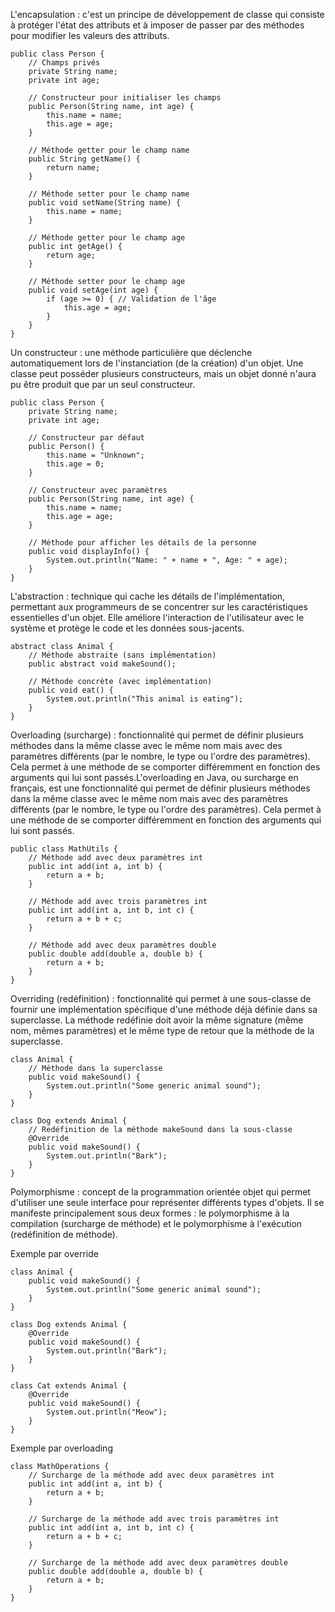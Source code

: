 L'encapsulation : c'est un principe de développement de classe qui consiste à protéger l'état des attributs et à imposer de passer par des méthodes pour modifier les valeurs des attributs.

```
public class Person {
    // Champs privés
    private String name;
    private int age;

    // Constructeur pour initialiser les champs
    public Person(String name, int age) {
        this.name = name;
        this.age = age;
    }

    // Méthode getter pour le champ name
    public String getName() {
        return name;
    }

    // Méthode setter pour le champ name
    public void setName(String name) {
        this.name = name;
    }

    // Méthode getter pour le champ age
    public int getAge() {
        return age;
    }

    // Méthode setter pour le champ age
    public void setAge(int age) {
        if (age >= 0) { // Validation de l'âge
            this.age = age;
        }
    }
}
```

Un constructeur : une méthode particulière que déclenche automatiquement lors de l'instanciation (de la création) d'un objet. Une classe peut posséder plusieurs constructeurs, mais un objet donné n'aura pu être produit que par un seul constructeur.

```
public class Person {
    private String name;
    private int age;

    // Constructeur par défaut
    public Person() {
        this.name = "Unknown";
        this.age = 0;
    }

    // Constructeur avec paramètres
    public Person(String name, int age) {
        this.name = name;
        this.age = age;
    }

    // Méthode pour afficher les détails de la personne
    public void displayInfo() {
        System.out.println("Name: " + name + ", Age: " + age);
    }
}
```

L'abstraction : technique qui cache les détails de l'implémentation, permettant aux programmeurs de se concentrer sur les caractéristiques essentielles d'un objet. Elle améliore l'interaction de l'utilisateur avec le système et protège le code et les données sous-jacents.

```
abstract class Animal {
    // Méthode abstraite (sans implémentation)
    public abstract void makeSound();

    // Méthode concrète (avec implémentation)
    public void eat() {
        System.out.println("This animal is eating");
    }
}
```

Overloading (surcharge) : fonctionnalité qui permet de définir plusieurs méthodes dans la même classe avec le même nom mais avec des paramètres différents (par le nombre, le type ou l'ordre des paramètres). Cela permet à une méthode de se comporter différemment en fonction des arguments qui lui sont passés.L'overloading en Java, ou surcharge en français, est une fonctionnalité qui permet de définir plusieurs méthodes dans la même classe avec le même nom mais avec des paramètres différents (par le nombre, le type ou l'ordre des paramètres). Cela permet à une méthode de se comporter différemment en fonction des arguments qui lui sont passés.

```
public class MathUtils {
    // Méthode add avec deux paramètres int
    public int add(int a, int b) {
        return a + b;
    }

    // Méthode add avec trois paramètres int
    public int add(int a, int b, int c) {
        return a + b + c;
    }

    // Méthode add avec deux paramètres double
    public double add(double a, double b) {
        return a + b;
    }
}
```

Overriding (redéfinition) : fonctionnalité qui permet à une sous-classe de fournir une implémentation spécifique d'une méthode déjà définie dans sa superclasse. La méthode redéfinie doit avoir la même signature (même nom, mêmes paramètres) et le même type de retour que la méthode de la superclasse.

```
class Animal {
    // Méthode dans la superclasse
    public void makeSound() {
        System.out.println("Some generic animal sound");
    }
}

class Dog extends Animal {
    // Redéfinition de la méthode makeSound dans la sous-classe
    @Override
    public void makeSound() {
        System.out.println("Bark");
    }
}
```

Polymorphisme : concept de la programmation orientée objet qui permet d'utiliser une seule interface pour représenter différents types d'objets. Il se manifeste principalement sous deux formes : le polymorphisme à la compilation (surcharge de méthode) et le polymorphisme à l'exécution (redéfinition de méthode).

Exemple par override
```
class Animal {
    public void makeSound() {
        System.out.println("Some generic animal sound");
    }
}

class Dog extends Animal {
    @Override
    public void makeSound() {
        System.out.println("Bark");
    }
}

class Cat extends Animal {
    @Override
    public void makeSound() {
        System.out.println("Meow");
    }
}
```

Exemple par overloading
```
class MathOperations {
    // Surcharge de la méthode add avec deux paramètres int
    public int add(int a, int b) {
        return a + b;
    }

    // Surcharge de la méthode add avec trois paramètres int
    public int add(int a, int b, int c) {
        return a + b + c;
    }

    // Surcharge de la méthode add avec deux paramètres double
    public double add(double a, double b) {
        return a + b;
    }
}
```